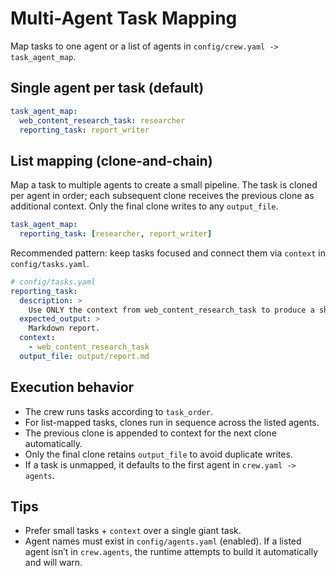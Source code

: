 # Multi-Agent Task Mapping

Map tasks to one agent or a list of agents in `config/crew.yaml -> task_agent_map`.

## Single agent per task (default)

```yaml
task_agent_map:
  web_content_research_task: researcher
  reporting_task: report_writer
```

## List mapping (clone-and-chain)

Map a task to multiple agents to create a small pipeline. The task is cloned per agent in order; each subsequent clone receives the previous clone as additional context. Only the final clone writes to any `output_file`.

```yaml
task_agent_map:
  reporting_task: [researcher, report_writer]
```

Recommended pattern: keep tasks focused and connect them via `context` in `config/tasks.yaml`.

```yaml
# config/tasks.yaml
reporting_task:
  description: >
    Use ONLY the context from web_content_research_task to produce a short report.
  expected_output: >
    Markdown report.
  context:
    - web_content_research_task
  output_file: output/report.md
```

## Execution behavior

- The crew runs tasks according to `task_order`.
- For list-mapped tasks, clones run in sequence across the listed agents.
- The previous clone is appended to context for the next clone automatically.
- Only the final clone retains `output_file` to avoid duplicate writes.
- If a task is unmapped, it defaults to the first agent in `crew.yaml -> agents`.

## Tips

- Prefer small tasks + `context` over a single giant task.
- Agent names must exist in `config/agents.yaml` (enabled). If a listed agent isn’t in `crew.agents`, the runtime attempts to build it automatically and will warn.

